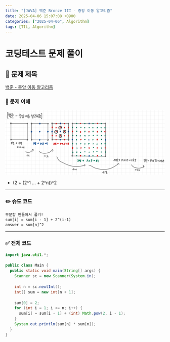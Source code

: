 ```yaml
---
title: "[JAVA] 백준 Bronze III - 중앙 이동 알고리즘"
date: 2025-04-06 15:07:08 +0900
categories: ["2025-04-06", Algorithm]
tags: [TIL, Algorithm]
---
```

# 코딩테스트 문제 풀이

## 📘 문제 제목
[백준 - 중앙 이동 알고리즘](https://www.acmicpc.net/problem/2903)

### 🧠 문제 이해

![img.png](../assets/img/2025-04-06/img.png)
- (2 + (2^1 ... + 2^n))^2

---

### ✏️ 슈도 코드

```plaintext
부분합 만들어서 풀기!
sum[i] = sum[i - 1] + 2^(i-1)
answer = sum[n]^2
```

---

### ✅ 전체 코드
```java
import java.util.*;

public class Main {
  public static void main(String[] args) {
    Scanner sc = new Scanner(System.in);
    
    int n = sc.nextInt();
    int[] sum = new int[n + 1];
    
    sum[0] = 2;
    for (int i = 1; i <= n; i++) {
      sum[i] = sum[i - 1] + (int) Math.pow(2, i - 1);
    }
    System.out.println(sum[n] * sum[n]);
  }
}
```
